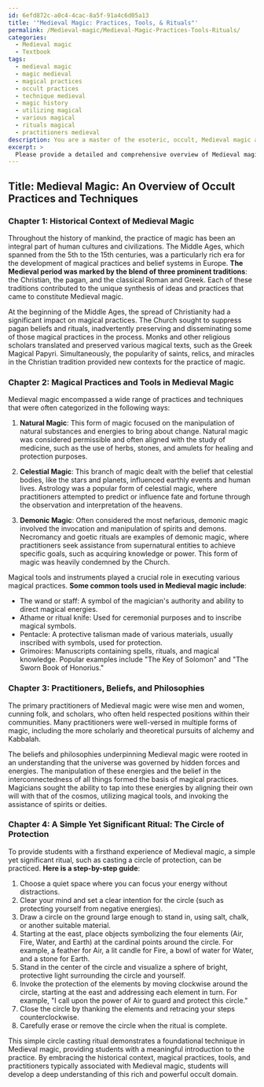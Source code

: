 ```yaml
---
id: 6efd872c-a0c4-4cac-8a5f-91a4c6d05a13
title: '"Medieval Magic: Practices, Tools, & Rituals"'
permalink: /Medieval-magic/Medieval-Magic-Practices-Tools-Rituals/
categories:
  - Medieval magic
  - Textbook
tags:
  - medieval magic
  - magic medieval
  - magical practices
  - occult practices
  - technique medieval
  - magic history
  - utilizing magical
  - various magical
  - rituals magical
  - practitioners medieval
description: You are a master of the esoteric, occult, Medieval magic and education, you have written many textbooks on the subject in ways that provide students with rich and deep understanding of the subject. You are being asked to write textbook-like sections on a topic and you do it with full context, explainability, and reliability in accuracy to the true facts of the topic at hand, in a textbook style that a student would easily be able to learn from, in a rich, engaging, and contextual way. Always include relevant context (such as formulas and history), related concepts, and in a way that someone can gain deep insights from.
excerpt: > 
  Please provide a detailed and comprehensive overview of Medieval magic that can be used in a grimoire, lesson, or spellbook for students seeking to learn about this specific occult domain. Discuss the historical context, magical practices, tools, and practitioners typically associated with Medieval magic, as well as the beliefs and philosophies that underpin the system. Additionally, include a brief step-by-step guide for a simple, yet significant magical ritual or spell that students can practice to gain firsthand experience with Medieval magical techniques.
---
```


## Title: Medieval Magic: An Overview of Occult Practices and Techniques

### Chapter 1: Historical Context of Medieval Magic

Throughout the history of mankind, the practice of magic has been an integral part of human cultures and civilizations. The Middle Ages, which spanned from the 5th to the 15th centuries, was a particularly rich era for the development of magical practices and belief systems in Europe. **The Medieval period was marked by the blend of three prominent traditions**: the Christian, the pagan, and the classical Roman and Greek. Each of these traditions contributed to the unique synthesis of ideas and practices that came to constitute Medieval magic.

At the beginning of the Middle Ages, the spread of Christianity had a significant impact on magical practices. The Church sought to suppress pagan beliefs and rituals, inadvertently preserving and disseminating some of those magical practices in the process. Monks and other religious scholars translated and preserved various magical texts, such as the Greek Magical Papyri. Simultaneously, the popularity of saints, relics, and miracles in the Christian tradition provided new contexts for the practice of magic. 

### Chapter 2: Magical Practices and Tools in Medieval Magic

Medieval magic encompassed a wide range of practices and techniques that were often categorized in the following ways:

1. **Natural Magic**: This form of magic focused on the manipulation of natural substances and energies to bring about change. Natural magic was considered permissible and often aligned with the study of medicine, such as the use of herbs, stones, and amulets for healing and protection purposes.
 
2. **Celestial Magic**: This branch of magic dealt with the belief that celestial bodies, like the stars and planets, influenced earthly events and human lives. Astrology was a popular form of celestial magic, where practitioners attempted to predict or influence fate and fortune through the observation and interpretation of the heavens. 

3. **Demonic Magic**: Often considered the most nefarious, demonic magic involved the invocation and manipulation of spirits and demons. Necromancy and goetic rituals are examples of demonic magic, where practitioners seek assistance from supernatural entities to achieve specific goals, such as acquiring knowledge or power. This form of magic was heavily condemned by the Church. 

Magical tools and instruments played a crucial role in executing various magical practices. **Some common tools used in Medieval magic include**:

- The wand or staff: A symbol of the magician's authority and ability to direct magical energies.
- Athame or ritual knife: Used for ceremonial purposes and to inscribe magical symbols.
- Pentacle: A protective talisman made of various materials, usually inscribed with symbols, used for protection.
- Grimoires: Manuscripts containing spells, rituals, and magical knowledge. Popular examples include "The Key of Solomon" and "The Sworn Book of Honorius."

### Chapter 3: Practitioners, Beliefs, and Philosophies

The primary practitioners of Medieval magic were wise men and women, cunning folk, and scholars, who often held respected positions within their communities. Many practitioners were well-versed in multiple forms of magic, including the more scholarly and theoretical pursuits of alchemy and Kabbalah.

The beliefs and philosophies underpinning Medieval magic were rooted in an understanding that the universe was governed by hidden forces and energies. The manipulation of these energies and the belief in the interconnectedness of all things formed the basis of magical practices. Magicians sought the ability to tap into these energies by aligning their own will with that of the cosmos, utilizing magical tools, and invoking the assistance of spirits or deities. 

### Chapter 4: A Simple Yet Significant Ritual: The Circle of Protection

To provide students with a firsthand experience of Medieval magic, a simple yet significant ritual, such as casting a circle of protection, can be practiced. **Here is a step-by-step guide**:

1. Choose a quiet space where you can focus your energy without distractions.
2. Clear your mind and set a clear intention for the circle (such as protecting yourself from negative energies).
3. Draw a circle on the ground large enough to stand in, using salt, chalk, or another suitable material.
4. Starting at the east, place objects symbolizing the four elements (Air, Fire, Water, and Earth) at the cardinal points around the circle. For example, a feather for Air, a lit candle for Fire, a bowl of water for Water, and a stone for Earth.
5. Stand in the center of the circle and visualize a sphere of bright, protective light surrounding the circle and yourself.
6. Invoke the protection of the elements by moving clockwise around the circle, starting at the east and addressing each element in turn. For example, "I call upon the power of Air to guard and protect this circle."
7. Close the circle by thanking the elements and retracing your steps counterclockwise.
8. Carefully erase or remove the circle when the ritual is complete.

This simple circle casting ritual demonstrates a foundational technique in Medieval magic, providing students with a meaningful introduction to the practice. By embracing the historical context, magical practices, tools, and practitioners typically associated with Medieval magic, students will develop a deep understanding of this rich and powerful occult domain.
